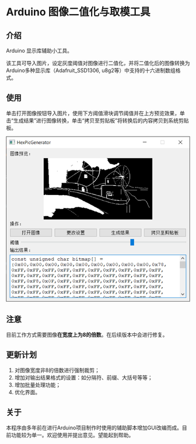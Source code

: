 # Arduino 图像二值化与取模工具
## 介绍
Arduino 显示库辅助小工具。

该工具可导入图片，设定灰度阈值对图像进行二值化，并将二值化后的图像转换为Arduino多种显示库（Adafruit_SSD1306, u8g2等）中支持的十六进制数组格式。

## 使用

单击打开图像按钮导入图片，使用下方阈值滑块调节阈值并在上方预览效果，单击“生成结果”进行图像转换，单击“拷贝至剪贴板”将转换后的内容拷贝到系统剪贴板。

![Screenshot](res/img/screenshot.png)



## 注意
目前工作方式需要图像**在宽度上为8的倍数**。在后续版本中会进行修复。

## 更新计划
1. 对图像宽度非8的倍数进行强制裁剪；
2. 增加对输出结果格式的设置：如分隔符、前缀、大括号等等；
3. 增加批量处理功能；
4. 优化界面。

## 关于
本程序由多年前在进行Arduino项目制作时使用的辅助脚本增加GUI改编而成。目前功能较为单一。欢迎使用并提出意见。望能起到帮助。
